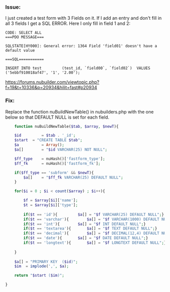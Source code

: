 ### Issue: 

I just created a test form with 3 Fields on it. 
If I add an entry and don't fill in all 3 fields I get a SQL ERROR. Here I only fill in field 1 and 2:

````
CODE: SELECT ALL
===PDO MESSAGE===

SQLSTATE[HY000]: General error: 1364 Field 'field01' doesn't have a default value

===SQL===========

INSERT INTO test         (test_id, `field00`, `field02`)  VALUES ('5ebbf910018af47', '1', '2.00');
````

https://forums.nubuilder.com/viewtopic.php?f=19&t=10336&p=20934&hilit=fast#p20934

### Fix:

Replace the function nuBuildNewTable() in nubuilders.php with the one below so that DEFAULT NULL is set for each field.

```php
	function nuBuildNewTable($tab, $array, $newT){

	$id			= $tab . '_id';
	$start	= "CREATE TABLE $tab";
	$a			= Array();
	$a[] 		= "$id VARCHAR(25) NOT NULL";

	$ff_type	= nuHash()['fastform_type'];
	$ff_fk		= nuHash()['fastform_fk'];

	if($ff_type == 'subform' && $newT){
		$a[] 	= "$ff_fk VARCHAR(25) DEFAULT NULL";
	}

	for($i = 0 ; $i < count($array) ; $i++){

		$f = $array[$i]['name'];
		$t = $array[$i]['type'];
		
		if($t == 'id'){			$a[] = "$f VARCHAR(25) DEFAULT NULL";}
		if($t == 'varchar'){		$a[] = "$f VARCHAR(1000) DEFAULT NULL";}
		if($t == 'int'){		$a[] = "$f INT DEFAULT NULL";}
		if($t == 'textarea'){		$a[] = "$f TEXT DEFAULT NULL";}
		if($t == 'decimal'){		$a[] = "$f DECIMAL(12,4) DEFAULT NULL";}
		if($t == 'date'){		$a[] = "$f DATE DEFAULT NULL";}
		if($t == 'longtext'){		$a[] = "$f LONGTEXT DEFAULT NULL";}
		
	}
	
	$a[] = "PRIMARY KEY  ($id)";
	$im  = implode(',', $a);

	return "$start ($im)";

}
```



